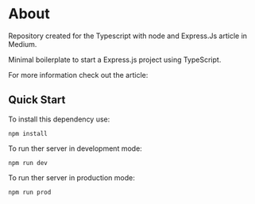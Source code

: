 # About
Repository created for the Typescript with node and Express.Js article in Medium.

Minimal boilerplate to start a Express.js project using TypeScript.

For more information check out the article:

## Quick Start
To install this dependency use:

```
npm install
```
To run ther server in development mode:
```
npm run dev
```
To run ther server in production mode:
```
npm run prod
```
